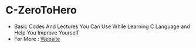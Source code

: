 # C-ZeroToHero

- Basic Codes And Lectures You Can Use While Learning C Language and Help You Improve Yourself
- For More : [Website](https://ahmedkececi.com)
